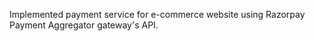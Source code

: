 Implemented payment service for e-commerce website using Razorpay Payment Aggregator gateway's API.

